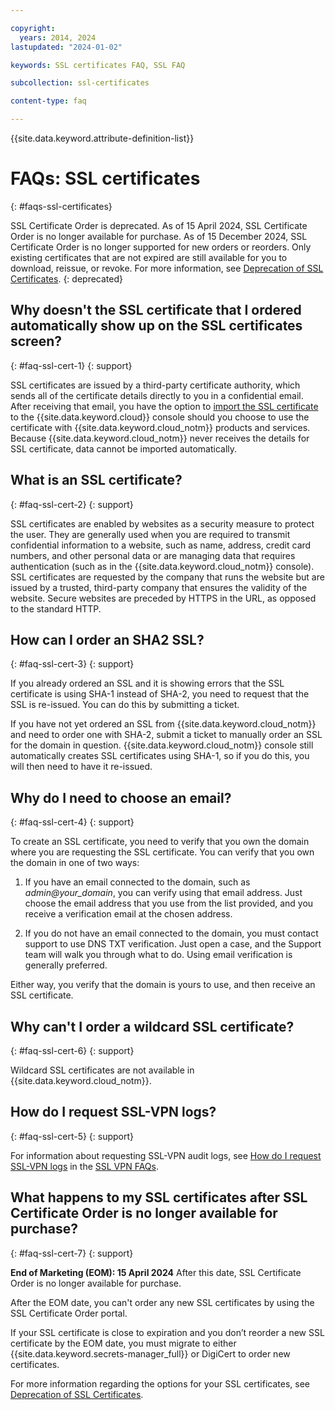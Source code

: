 ```yaml
---

copyright:
  years: 2014, 2024
lastupdated: "2024-01-02"

keywords: SSL certificates FAQ, SSL FAQ

subcollection: ssl-certificates

content-type: faq

---
```


{{site.data.keyword.attribute-definition-list}}

# FAQs: SSL certificates
{: #faqs-ssl-certificates}

SSL Certificate Order is deprecated. As of 15 April 2024, SSL Certificate Order is no longer available for purchase. As of 15 December 2024,  SSL Certificate Order is no longer supported for new orders or reorders. Only existing certificates that are not expired are still available for you to download, reissue, or revoke. For more information, see [Deprecation of SSL Certificates](/docs/ssl-certificates?topic=ssl-certificates-deprecation).
{: deprecated}

## Why doesn't the SSL certificate that I ordered automatically show up on the SSL certificates screen?
{: #faq-ssl-cert-1}
{: support}

SSL certificates are issued by a third-party certificate authority, which sends all of the certificate details directly to you in a confidential email. After receiving that email, you have the option to [import the SSL certificate](/docs/infrastructure/ssl-certificates?topic=ssl-certificates-importing-ssl-certificates#importing-ssl-certificates) to the {{site.data.keyword.cloud}} console should you choose to use the certificate with {{site.data.keyword.cloud_notm}} products and services. Because {{site.data.keyword.cloud_notm}} never receives the details for SSL certificate, data cannot be imported automatically.

## What is an SSL certificate?
{: #faq-ssl-cert-2}
{: support}

SSL certificates are enabled by websites as a security measure to protect the user. They are generally used when you are required to transmit confidential information to a website, such as name, address, credit card numbers, and other personal data or are managing data that requires authentication (such as in the {{site.data.keyword.cloud_notm}} console). SSL certificates are requested by the company that runs the website but are issued by a trusted, third-party company that ensures the validity of the website. Secure websites are preceded by HTTPS in the URL, as opposed to the standard HTTP.

## How can I order an SHA2 SSL?
{: #faq-ssl-cert-3}
{: support}

If you already ordered an SSL and it is showing errors that the SSL certificate is using SHA-1 instead of SHA-2, you need to request that the SSL is re-issued. You can do this by submitting a ticket.

If you have not yet ordered an SSL from {{site.data.keyword.cloud_notm}} and need to order one with SHA-2, submit a ticket to manually order an SSL for the domain in question. {{site.data.keyword.cloud_notm}} console still automatically creates SSL certificates using SHA-1, so if you do this, you will then need to have it re-issued.

## Why do I need to choose an email? 
{: #faq-ssl-cert-4}
{: support}

To create an SSL certificate, you need to verify that you own the domain where you are requesting the SSL certificate. You can verify that you own the domain in one of two ways: 

1. If you have an email connected to the domain, such as *admin@your_domain*, you can verify using that email address. Just choose the email address that you use from the list provided, and you receive a verification email at the chosen address. 

2. If you do not have an email connected to the domain, you must contact support to use DNS TXT verification. Just open a case, and the Support team will walk you through what to do. Using email verification is generally preferred. 

Either way, you verify that the domain is yours to use, and then receive an SSL certificate. 

## Why can't I order a wildcard SSL certificate? 
{:  #faq-ssl-cert-6}
{: support}

Wildcard SSL certificates are not available in {{site.data.keyword.cloud_notm}}. 

## How do I request SSL-VPN logs?
{: #faq-ssl-cert-5}
{: support}

For information about requesting SSL-VPN audit logs, see [How do I request SSL-VPN logs](/docs/iaas-vpn?topic=iaas-vpn-vpn-ssl-faq) in the [SSL VPN FAQs](/docs/iaas-vpn?topic=iaas-vpn-vpn-ssl-faq).

## What happens to my SSL certificates after SSL Certificate Order is no longer available for purchase?
{: #faq-ssl-cert-7}
{: support}

**End of Marketing (EOM): 15 April 2024** After this date, SSL Certificate Order is no longer available for purchase. 

After the EOM date, you can't order any new SSL certificates by using the SSL Certificate Order portal. 

If your SSL certificate is close to expiration and you don’t reorder a new SSL certificate by the EOM date, you must migrate to either {{site.data.keyword.secrets-manager_full}} or DigiCert to order new certificates. 

For more information regarding the options for your SSL certificates, see [Deprecation of SSL Certificates](/docs/ssl-certificates?topic=ssl-certificates-deprecation).

